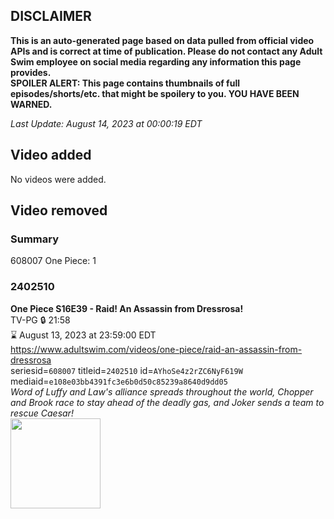 ## DISCLAIMER
**This is an auto-generated page based on data pulled from official video APIs and is correct at time of publication. Please do not contact any Adult Swim employee on social media regarding any information this page provides.**  
**SPOILER ALERT: This page contains thumbnails of full episodes/shorts/etc. that might be spoilery to you. YOU HAVE BEEN WARNED.**  

_Last Update: August 14, 2023 at 00:00:19 EDT_
## Video added
No videos were added.  
## Video removed
### Summary
608007 One Piece: 1  
### 2402510
**One Piece S16E39 - Raid! An Assassin from Dressrosa!**  
TV-PG 🔒 21:58  
⌛ August 13, 2023 at 23:59:00 EDT  
https://www.adultswim.com/videos/one-piece/raid-an-assassin-from-dressrosa  
seriesid=`608007` titleid=`2402510` id=`AYhoSe4z2rZC6NyF619W` mediaid=`e108e03bb4391fc3e6b0d50c85239a8640d9dd05`  
_Word of Luffy and Law's alliance spreads throughout the world, Chopper and Brook race to stay ahead of the deadly gas, and Joker sends a team to rescue Caesar!_  
<a href="https://media.cdn.adultswim.com/uploads/20230604/thumbnails/2_23641123299-OnePieceEngl618.Still001tiny.png"><img src="https://media.cdn.adultswim.com/uploads/20230604/thumbnails/2_23641123299-OnePieceEngl618.Still001tiny.png" height="144px" /></a>
